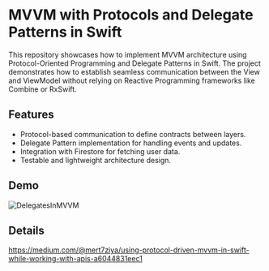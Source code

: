 # MVVM with Protocols and Delegate Patterns in Swift

This repository showcases how to implement MVVM architecture using Protocol-Oriented Programming and Delegate Patterns in Swift. The project demonstrates how to establish seamless communication between the View and ViewModel without relying on Reactive Programming frameworks like Combine or RxSwift.

## Features
- Protocol-based communication to define contracts between layers.
- Delegate Pattern implementation for handling events and updates.
- Integration with Firestore for fetching user data.
- Testable and lightweight architecture design.

## Demo
![DelegatesInMVVM](https://github.com/user-attachments/assets/a957c331-e690-4020-95ca-cee7ce883499)



## Details
https://medium.com/@mert7ziya/using-protocol-driven-mvvm-in-swift-while-working-with-apis-a6044831eec1

